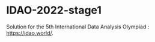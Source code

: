 # IDAO-2022-stage1
Solution for the 5th International Data Analysis Olympiad : https://idao.world/.
